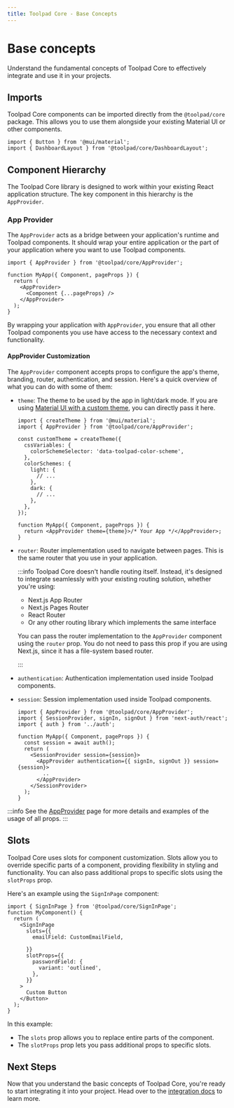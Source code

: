 ```yaml
---
title: Toolpad Core - Base Concepts
---
```


# Base concepts

<p class="description">Understand the fundamental concepts of Toolpad Core to effectively integrate and use it in your projects.</p>

## Imports

Toolpad Core components can be imported directly from the `@toolpad/core` package. This allows you to use them alongside your existing Material UI or other components.

```tsx
import { Button } from '@mui/material';
import { DashboardLayout } from '@toolpad/core/DashboardLayout';
```

## Component Hierarchy

The Toolpad Core library is designed to work within your existing React application structure. The key component in this hierarchy is the `AppProvider`.

### App Provider

The `AppProvider` acts as a bridge between your application's runtime and Toolpad components. It should wrap your entire application or the part of your application where you want to use Toolpad components.

```tsx
import { AppProvider } from '@toolpad/core/AppProvider';

function MyApp({ Component, pageProps }) {
  return (
    <AppProvider>
      <Component {...pageProps} />
    </AppProvider>
  );
}
```

By wrapping your application with `AppProvider`, you ensure that all other Toolpad components you use have access to the necessary context and functionality.

#### AppProvider Customization

The `AppProvider` component accepts props to configure the app's theme, branding, router, authentication, and session. Here's a quick overview of what you can do with some of them:

- `theme`: The theme to be used by the app in light/dark mode. If you are using [Material UI with a custom theme](https://mui.com/material-ui/customization/theming/), you can directly pass it here.

  ```tsx
  import { createTheme } from '@mui/material';
  import { AppProvider } from '@toolpad/core/AppProvider';

  const customTheme = createTheme({
    cssVariables: {
      colorSchemeSelector: 'data-toolpad-color-scheme',
    },
    colorSchemes: {
      light: {
        // ...
      },
      dark: {
        // ...
      },
    },
  });

  function MyApp({ Component, pageProps }) {
    return <AppProvider theme={theme}>/* Your App */</AppProvider>;
  }
  ```

- `router`: Router implementation used to navigate between pages. This is the same router that you use in your application.

  :::info
  Toolpad Core doesn't handle routing itself. Instead, it's designed to integrate seamlessly with your existing routing solution, whether you're using:

  - Next.js App Router
  - Next.js Pages Router
  - React Router
  - Or any other routing library which implements the same interface

  You can pass the router implementation to the `AppProvider` component using the `router` prop. You do not need to pass this prop if you are using Next.js, since it has a file-system based router.

  :::

- `authentication`: Authentication implementation used inside Toolpad components.

- `session`: Session implementation used inside Toolpad components.

  ```tsx
  import { AppProvider } from '@toolpad/core/AppProvider';
  import { SessionProvider, signIn, signOut } from 'next-auth/react';
  import { auth } from '../auth';

  function MyApp({ Component, pageProps }) {
    const session = await auth();
    return (
      <SessionProvider session={session}>
        <AppProvider authentication={{ signIn, signOut }} session={session}>
          ..
        </AppProvider>
      </SessionProvider>
    );
  }
  ```

:::info
See the [AppProvider](/toolpad/core/react-app-provider/) page for more details and examples of the usage of all props.
:::

## Slots

Toolpad Core uses slots for component customization. Slots allow you to override specific parts of a component, providing flexibility in styling and functionality. You can also pass additional props to specific slots using the `slotProps` prop.

Here's an example using the `SignInPage` component:

```tsx
import { SignInPage } from '@toolpad/core/SignInPage';
function MyComponent() {
  return (
    <SignInPage
      slots={{
        emailField: CustomEmailField,

      }}
      slotProps={{
        passwordField: {
          variant: 'outlined',
        },
      }}
    >
      Custom Button
    </Button>
  );
}
```

In this example:

- The `slots` prop allows you to replace entire parts of the component.
- The `slotProps` prop lets you pass additional props to specific slots.

## Next Steps

Now that you understand the basic concepts of Toolpad Core, you're ready to start integrating it into your project. Head over to the [integration docs](/toolpad/core/introduction/integration/) to learn more.
